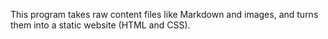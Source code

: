 This program takes raw content files like Markdown and images, and turns them into a static website (HTML and CSS).
